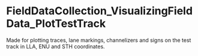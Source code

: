 # FieldDataCollection_VisualizingFieldData_PlotTestTrack
Made for plotting traces, lane markings, channelizers and signs on the test track in LLA, ENU and STH coordinates.
